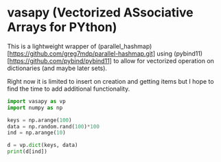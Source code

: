 vasapy (Vectorized ASsociative Arrays for PYthon)
=================================================

This is a lightweight wrapper of (parallel_hashmap)[https://github.com/greg7mdp/parallel-hashmap.git]
using (pybind11)[https://github.com/pybind/pybind11] to allow for vectorized
operation on dictionaries (and maybe later sets).

Right now it is limited to insert on creation and getting items but I hope to find
the time to add additional functionality.

```python
import vasapy as vp
import numpy as np

keys = np.arange(100)
data = np.random.rand(100)*100
ind = np.arange(10)

d = vp.dict(keys, data)
print(d[ind])
```
